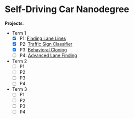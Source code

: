 # Self-Driving Car Nanodegree

**Projects**: 
- Term 1
  - [x] P1: [Finding Lane Lines](Term1/P1-Finding_Lane_Lines/P1-Finding_Lane_Lines.ipynb)   
  - [x] P2: [Traffic Sign Classifier](Term1/P2-Traffic_Sign_Classifier/Traffic_Sign_Classifier-WenjinTao.ipynb)
  - [x] P3: [Behavioral Cloning](Term1/P3-Behavioral_Cloning)
  - [ ] P4: [Advanced Lane Finding](Term1/P4-Advanced_Lane_Finding)
- Term 2
  - [ ] P1   
  - [ ] P2
  - [ ] P3 
  - [ ] P4
- Term 3
  - [ ] P1   
  - [ ] P2
  - [ ] P3 
  - [ ] P4
